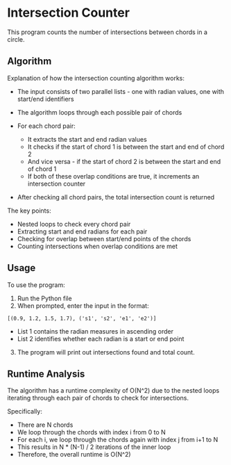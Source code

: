 # Intersection Counter

This program counts the number of intersections between chords in a circle. 

## Algorithm

Explanation of how the intersection counting algorithm works:
- The input consists of two parallel lists - one with radian values, one with start/end identifiers

- The algorithm loops through each possible pair of chords

- For each chord pair:

  - It extracts the start and end radian values
  - It checks if the start of chord 1 is between the start and end of chord 2
  - And vice versa - if the start of chord 2 is between the start and end of chord 1
  - If both of these overlap conditions are true, it increments an intersection counter

- After checking all chord pairs, the total intersection count is returned

The key points:

- Nested loops to check every chord pair
- Extracting start and end radians for each pair  
- Checking for overlap between start/end points of the chords
- Counting intersections when overlap conditions are met

## Usage

To use the program:

1. Run the Python file
2. When prompted, enter the input in the format:

```
[(0.9, 1.2, 1.5, 1.7), ('s1', 's2', 'e1', 'e2')] 
```

- List 1 contains the radian measures in ascending order
- List 2 identifies whether each radian is a start or end point

3. The program will print out intersections found and total count.

## Runtime Analysis

The algorithm has a runtime complexity of O(N^2) due to the nested loops iterating through each pair of chords to check for intersections. 

Specifically:

- There are N chords 
- We loop through the chords with index i from 0 to N
- For each i, we loop through the chords again with index j from i+1 to N
- This results in N * (N-1) / 2 iterations of the inner loop 
- Therefore, the overall runtime is O(N^2)

